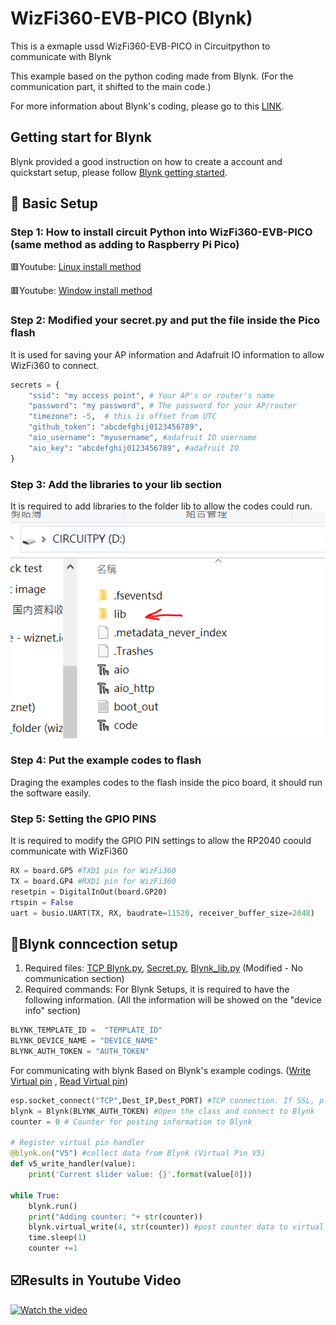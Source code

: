 # WizFi360-EVB-PICO (Blynk)
This is a exmaple ussd WizFi360-EVB-PICO in Circuitpython to communicate with Blynk

This example based on the python coding made from Blynk. (For the communication part, it shifted to the main code.)

For more information about Blynk's coding, please go to this [LINK][link-blynk].

## Getting start for Blynk
Blynk provided a good instruction on how to create a account and quickstart setup, please follow [Blynk getting started][link-get start].

## 🤖 Basic Setup
### Step 1: How to install circuit Python into WizFi360-EVB-PICO (same method as adding to Raspberry Pi Pico)
🟥Youtube: [Linux install method][link-linux install]

🟥Youtube: [Window install method][link-window install]

### Step 2: Modified your secret.py and put the file inside the Pico flash
It is used for saving your AP information and Adafruit IO information to allow WizFi360 to connect.
```python
secrets = {
    "ssid": "my access point", # Your AP's or router's name
    "password": "my password", # The password for your AP/router
    "timezone": -5,  # this is offset from UTC
    "github_token": "abcdefghij0123456789",
    "aio_username": "myusername", #adafruit IO username
    "aio_key": "abcdefghij0123456789", #adafruit IO 
}
```
### Step 3: Add the libraries to your lib section
It is required to add libraries to the folder lib to allow the codes could run.
![link-lib_image]

### Step 4: Put the example codes to flash
Draging the examples codes to the flash inside the pico board, it should run the software easily.

### Step 5: Setting the GPIO PINS
It is required to modify the GPIO PIN settings to allow the RP2040 coould communicate with WizFi360
```python
RX = board.GP5 #TXD1 pin for WizFi360
TX = board.GP4 #RXD1 pin for WizFi360
resetpin = DigitalInOut(board.GP20) 
rtspin = False
uart = busio.UART(TX, RX, baudrate=11520, receiver_buffer_size=2048)
```

## 🔰Blynk conncection setup
1. Required files: [TCP Blynk.py][link-aio], [Secret.py][link-secret], [Blynk_lib.py][link-blynk_lib] (Modified - No communication section)
2. Required commands:
For Blynk Setups, it is required to have the following information. (All the information will be showed on the "device info" section)
```python
BLYNK_TEMPLATE_ID =  "TEMPLATE_ID" 
BLYNK_DEVICE_NAME = "DEVICE_NAME"
BLYNK_AUTH_TOKEN = "AUTH_TOKEN"
```
For communicating with blynk Based on Blynk's example codings. ([Write Virtual pin][link-write] , [Read Virtual pin][link-read])
```python
esp.socket_connect("TCP",Dest_IP,Dest_PORT) #TCP connection. If SSL, please change "TCP" to "SSL"
blynk = Blynk(BLYNK_AUTH_TOKEN) #Open the class and connect to Blynk
counter = 0 # Counter for posting information to Blynk

# Register virtual pin handler
@blynk.on("V5") #collect data from Blynk (Virtual Pin V5)
def v5_write_handler(value):
    print('Current slider value: {}'.format(value[0])) 

while True:
    blynk.run()
    print("Adding counter: "+ str(counter))
    blynk.virtual_write(4, str(counter)) #post counter data to virtual pin 4
    time.sleep(1)
    counter +=1
```

## ☑️Results in Youtube Video
[![Watch the video](https://img.youtube.com/vi/sE3b4VML8AM/maxresdefault.jpg)](https://youtu.be/sE3b4VML8AM)


[link-aio]: https://github.com/ronpang/WizFi360-cpy/blob/main/examples/blynk/TCP%20blynk.py
[link-secret]: https://github.com/ronpang/WizFi360-cpy/blob/main/examples/secrets.py
[link-blynk_lib]: https://github.com/ronpang/WizFi360-cpy/blob/main/examples/blynk/BlynkLib%20(modfied).py
[link-linux install]: https://www.youtube.com/watch?v=onBkPkaqDnk&list=PL846hFPMqg3h4HpTVO8cPPHZnJIRA4I2p&index=3
[link-window install]: https://www.youtube.com/watch?v=e_f9p-_JWZw&t=374s
[link-lib_image]: https://github.com/ronpang/WizFi360-cpy/blob/main/img/lib%20image.PNG
[link-thonny_img]: https://github.com/ronpang/WizFi360-cpy/blob/main/img/thonny%20result%20-%20wizfi360%20-%20MQTT.PNG
[link-adadfruit_img]: https://github.com/ronpang/WizFi360-cpy/blob/main/img/adafruit%20io%20recevied%20result%20(updated)-%20wizfi360%20-%20MQTT.PNG
[link-get start]: https://docs.blynk.io/en/getting-started/what-do-i-need-to-blynk
[link-blynk]: https://github.com/blynkkk/lib-python
[link-write]: https://github.com/blynkkk/lib-python/blob/master/examples/01_write_virtual_pin.py
[link-read]: https://github.com/blynkkk/lib-python/blob/master/examples/02_read_virtual_pin.py
